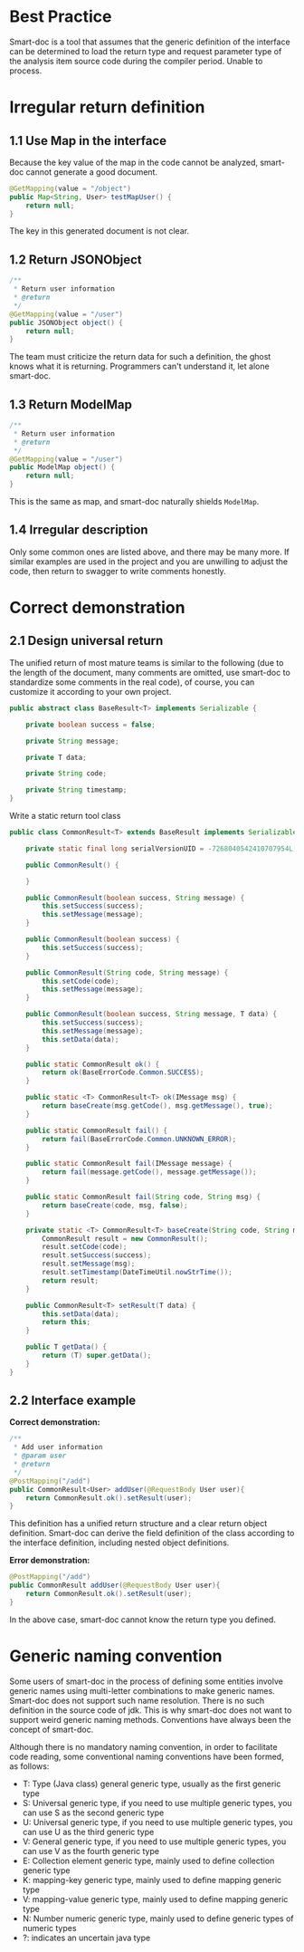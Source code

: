 # Best Practice

Smart-doc is a tool that assumes that the generic definition of the interface can be determined to load the return type and request parameter type of the analysis item source code during the compiler period. Unable to process.


# Irregular return definition
## 1.1 Use Map in the interface
Because the key value of the map in the code cannot be analyzed, smart-doc cannot generate a good document.
```java
@GetMapping(value = "/object")
public Map<String, User> testMapUser() {
    return null;
}
```
The key in this generated document is not clear.
## 1.2 Return JSONObject

```java
/**
 * Return user information
 * @return
 */
@GetMapping(value = "/user")
public JSONObject object() {
    return null;
}
```
The team must criticize the return data for such a definition, the ghost knows what it is returning. Programmers can't understand it, let alone smart-doc.

## 1.3 Return ModelMap
 
```java
/**
 * Return user information
 * @return
 */
@GetMapping(value = "/user")
public ModelMap object() {
    return null;
}

```
This is the same as map, and smart-doc naturally shields `ModelMap`.

## 1.4 Irregular description
Only some common ones are listed above, and there may be many more. If similar examples are used in the project and you are unwilling to adjust the code, then return to swagger to write comments honestly.




# Correct demonstration

## 2.1 Design universal return
The unified return of most mature teams is similar to the following (due to the length of the document, many comments are omitted, use smart-doc to standardize some comments in the real code), of course, you can customize it according to your own project.
```java
public abstract class BaseResult<T> implements Serializable {

    private boolean success = false;

    private String message;

    private T data;

    private String code;

    private String timestamp;
}
```
Write a static return tool class

```java
public class CommonResult<T> extends BaseResult implements Serializable {

    private static final long serialVersionUID = -7268040542410707954L;

    public CommonResult() {

    }

    public CommonResult(boolean success, String message) {
        this.setSuccess(success);
        this.setMessage(message);
    }

    public CommonResult(boolean success) {
        this.setSuccess(success);
    }

    public CommonResult(String code, String message) {
        this.setCode(code);
        this.setMessage(message);
    }

    public CommonResult(boolean success, String message, T data) {
        this.setSuccess(success);
        this.setMessage(message);
        this.setData(data);
    }

    public static CommonResult ok() {
        return ok(BaseErrorCode.Common.SUCCESS);
    }

    public static <T> CommonResult<T> ok(IMessage msg) {
        return baseCreate(msg.getCode(), msg.getMessage(), true);
    }

    public static CommonResult fail() {
        return fail(BaseErrorCode.Common.UNKNOWN_ERROR);
    }

    public static CommonResult fail(IMessage message) {
        return fail(message.getCode(), message.getMessage());
    }

    public static CommonResult fail(String code, String msg) {
        return baseCreate(code, msg, false);
    }

    private static <T> CommonResult<T> baseCreate(String code, String msg, boolean success) {
        CommonResult result = new CommonResult();
        result.setCode(code);
        result.setSuccess(success);
        result.setMessage(msg);
        result.setTimestamp(DateTimeUtil.nowStrTime());
        return result;
    }

    public CommonResult<T> setResult(T data) {
        this.setData(data);
        return this;
    }

    public T getData() {
        return (T) super.getData();
    }
}
```
## 2.2 Interface example

**Correct demonstration:** 
```java
/**
 * Add user information
 * @param user
 * @return
 */
@PostMapping("/add")
public CommonResult<User> addUser(@RequestBody User user){
    return CommonResult.ok().setResult(user);
}
```
This definition has a unified return structure and a clear return object definition. Smart-doc can derive the field definition of the class according to the interface definition, including nested object definitions.

**Error demonstration:** 

```java
@PostMapping("/add")
public CommonResult addUser(@RequestBody User user){
    return CommonResult.ok().setResult(user);
}
```
In the above case, smart-doc cannot know the return type you defined.

# Generic naming convention
Some users of smart-doc in the process of defining some entities involve generic names using multi-letter combinations to make generic names. Smart-doc does not support such name resolution.
There is no such definition in the source code of jdk. This is why smart-doc does not want to support weird generic naming methods. Conventions have always been the concept of smart-doc.

Although there is no mandatory naming convention, in order to facilitate code reading, some conventional naming conventions have been formed, as follows:
- T: Type (Java class) general generic type, usually as the first generic type
- S: Universal generic type, if you need to use multiple generic types, you can use S as the second generic type
- U: Universal generic type, if you need to use multiple generic types, you can use U as the third generic type
- V: General generic type, if you need to use multiple generic types, you can use V as the fourth generic type
- E: Collection element generic type, mainly used to define collection generic type
- K: mapping-key generic type, mainly used to define mapping generic type
- V: mapping-value generic type, mainly used to define mapping generic type
- N: Number numeric generic type, mainly used to define generic types of numeric types
- ?: indicates an uncertain java type

